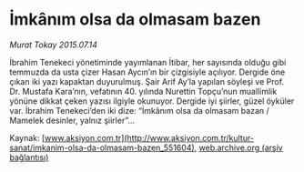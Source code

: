 # İmkânım olsa da olmasam bazen

*Murat Tokay 2015.07.14*

<div class="pNewsDetailMainContent" itemprop="articleBody">
 <p>
  İbrahim Tenekeci yönetiminde yayımlanan İtibar, her sayısında olduğu gibi temmuzda da usta çizer Hasan Aycın’ın bir çizgisiyle açılıyor. Dergide öne çıkan iki yazı kapaktan duyurulmuş. Şair Arif Ay’la yapılan söyleşi ve Prof. Dr. Mustafa Kara’nın, vefatının 40. yılında Nurettin Topçu’nun muallimlik yönüne dikkat çeken yazısı ilgiyle okunuyor. Dergide iyi şiirler, güzel öyküler var. İbrahim Tenekeci’den iki dize: “İmkânım olsa da olmasam bazan / Mamelek desinler, yalnız şiirler”…
 </p>
</div>


Kaynak: [www.aksiyon.com.tr](http://www.aksiyon.com.tr/kultur-sanat/imkanim-olsa-da-olmasam-bazen_551604), [web.archive.org (arşiv bağlantısı)](http://web.archive.org/web/20150731131529/http://www.aksiyon.com.tr/kultur-sanat/imkanim-olsa-da-olmasam-bazen_551604)
